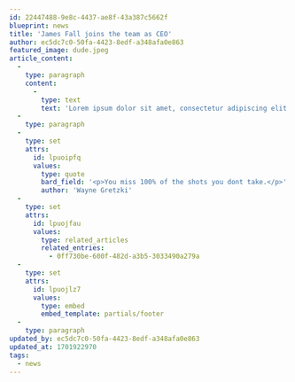 ```yaml
---
id: 22447488-9e8c-4437-ae8f-43a387c5662f
blueprint: news
title: 'James Fall joins the team as CEO'
author: ec5dc7c0-50fa-4423-8edf-a348afa0e863
featured_image: dude.jpeg
article_content:
  -
    type: paragraph
    content:
      -
        type: text
        text: 'Lorem ipsum dolor sit amet, consectetur adipiscing elit. Mauris in arcu tellus. Phasellus volutpat vestibulum dui, in aliquam quam posuere ut. Integer quis nisi quam. Quisque eget convallis diam. Aliquam sed risus in dui auctor ornare ornare sit amet orci. Praesent gravida vel nunc non imperdiet. Vestibulum viverra sed massa ac auctor. Maecenas rhoncus finibus massa sit amet consectetur. Maecenas vulputate fermentum enim at commodo. Sed imperdiet felis pretium lorem commodo sollicitudin. Aenean quis neque vitae quam varius gravida. Vivamus elit nulla, mattis eu tellus sed, commodo faucibus arcu. Maecenas molestie convallis nunc et suscipit. Vivamus a bibendum nibh, vel dapibus nisi. Ut sit amet justo ut mi convallis accumsan sollicitudin eu orci.'
  -
    type: paragraph
  -
    type: set
    attrs:
      id: lpuoipfq
      values:
        type: quote
        bard_field: '<p>You miss 100% of the shots you dont take.</p>'
        author: 'Wayne Gretzki'
  -
    type: set
    attrs:
      id: lpuojfau
      values:
        type: related_articles
        related_entries:
          - 0ff730be-600f-482d-a3b5-3033490a279a
  -
    type: set
    attrs:
      id: lpuojlz7
      values:
        type: embed
        embed_template: partials/footer
  -
    type: paragraph
updated_by: ec5dc7c0-50fa-4423-8edf-a348afa0e863
updated_at: 1701922970
tags:
  - news
---
```

